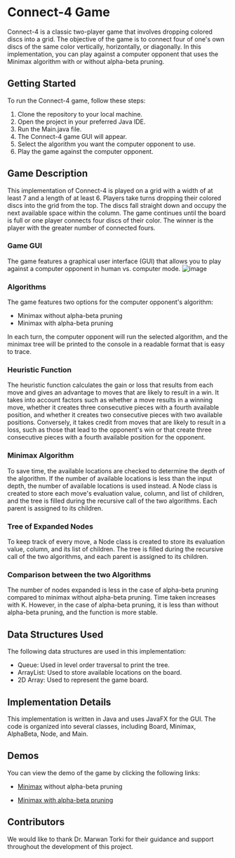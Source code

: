 # Connect-4 Game

Connect-4 is a classic two-player game that involves dropping colored discs into a grid. The objective of the game is to connect four of one's own discs of the same color vertically, horizontally, or diagonally. In this implementation, you can play against a computer opponent that uses the Minimax algorithm with or without alpha-beta pruning.

## Getting Started

To run the Connect-4 game, follow these steps:

1. Clone the repository to your local machine.
2. Open the project in your preferred Java IDE.
3. Run the Main.java file.
4. The Connect-4 game GUI will appear.
5. Select the algorithm you want the computer opponent to use.
6. Play the game against the computer opponent.

## Game Description

This implementation of Connect-4 is played on a grid with a width of at least 7 and a length of at least 6. Players take turns dropping their colored discs into the grid from the top. The discs fall straight down and occupy the next available space within the column. The game continues until the board is full or one player connects four discs of their color. The winner is the player with the greater number of connected fours.

### Game GUI

The game features a graphical user interface (GUI) that allows you to play against a computer opponent in human vs. computer mode.
![image](https://github.com/FarahMourad/Connect-4/assets/51189763/47315c33-1f94-4ace-a56b-2be35f185ddc)


### Algorithms

The game features two options for the computer opponent's algorithm:

- Minimax without alpha-beta pruning
- Minimax with alpha-beta pruning

In each turn, the computer opponent will run the selected algorithm, and the minimax tree will be printed to the console in a readable format that is easy to trace.

### Heuristic Function

The heuristic function calculates the gain or loss that results from each move and gives an advantage to moves that are likely to result in a win. It takes into account factors such as whether a move results in a winning move, whether it creates three consecutive pieces with a fourth available position, and whether it creates two consecutive pieces with two available positions. Conversely, it takes credit from moves that are likely to result in a loss, such as those that lead to the opponent's win or that create three consecutive pieces with a fourth available position for the opponent.

### Minimax Algorithm

To save time, the available locations are checked to determine the depth of the algorithm. If the number of available locations is less than the input depth, the number of available locations is used instead. A Node class is created to store each move's evaluation value, column, and list of children, and the tree is filled during the recursive call of the two algorithms. Each parent is assigned to its children.

### Tree of Expanded Nodes

To keep track of every move, a Node class is created to store its evaluation value, column, and its list of children. The tree is filled during the recursive call of the two algorithms, and each parent is assigned to its children.

### Comparison between the two Algorithms  

The number of nodes expanded is less in the case of alpha-beta pruning compared to minimax without alpha-beta pruning. Time taken increases with K. However, in the case of alpha-beta pruning, it is less than without alpha-beta pruning, and the function is more stable.

## Data Structures Used

The following data structures are used in this implementation:

- Queue: Used in level order traversal to print the tree.
- ArrayList: Used to store available locations on the board.
- 2D Array: Used to represent the game board.

## Implementation Details

This implementation is written in Java and uses JavaFX for the GUI. The code is organized into several classes, including Board, Minimax, AlphaBeta, Node, and Main.

## Demos

You can view the demo of the game by clicking the following links:

- [Minimax](https://drive.google.com/file/d/13gI0aKmKoeNkvjrLakh7_fUxF5pbDZfB/preview) without alpha-beta pruning

- [Minimax with alpha-beta pruning](https://drive.google.com/file/d/1EYJIUUV209L2e8FpuTqX5OUAM1-tboP1/preview)

## Contributors
We would like to thank Dr. Marwan Torki for their guidance and support throughout the development of this project.
